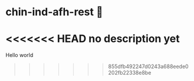 # chin-ind-afh-rest 👀
<<<<<<< HEAD
no description yet
=======
Hello world
>>>>>>> 855dfb492247d0243a688eede0202fb22338e8be

